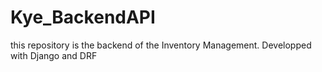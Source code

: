 # Kye_BackendAPI
this repository is the backend of the Inventory Management. Developped with Django and DRF
